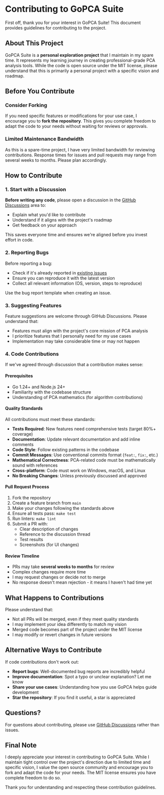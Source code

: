 # Contributing to GoPCA Suite

First off, thank you for your interest in GoPCA Suite! This document provides guidelines for contributing to the project.

## About This Project

GoPCA Suite is a **personal exploration project** that I maintain in my spare time. It represents my learning journey in creating professional-grade PCA analysis tools. While the code is open source under the MIT license, please understand that this is primarily a personal project with a specific vision and roadmap.

## Before You Contribute

### Consider Forking

If you need specific features or modifications for your use case, I encourage you to **fork the repository**. This gives you complete freedom to adapt the code to your needs without waiting for reviews or approvals.

### Limited Maintenance Bandwidth

As this is a spare-time project, I have very limited bandwidth for reviewing contributions. Response times for issues and pull requests may range from several weeks to months. Please plan accordingly.

## How to Contribute

### 1. Start with a Discussion

**Before writing any code**, please open a discussion in the [GitHub Discussions](https://github.com/bitjungle/gopca/discussions) area to:
- Explain what you'd like to contribute
- Understand if it aligns with the project's roadmap
- Get feedback on your approach

This saves everyone time and ensures we're aligned before you invest effort in code.

### 2. Reporting Bugs

Before reporting a bug:
- Check if it's already reported in [existing issues](https://github.com/bitjungle/gopca/issues)
- Ensure you can reproduce it with the latest version
- Collect all relevant information (OS, version, steps to reproduce)

Use the bug report template when creating an issue.

### 3. Suggesting Features

Feature suggestions are welcome through GitHub Discussions. Please understand that:
- Features must align with the project's core mission of PCA analysis
- I prioritize features that I personally need for my use cases
- Implementation may take considerable time or may not happen

### 4. Code Contributions

If we've agreed through discussion that a contribution makes sense:

#### Prerequisites
- Go 1.24+ and Node.js 24+
- Familiarity with the codebase structure
- Understanding of PCA mathematics (for algorithm contributions)

#### Quality Standards
All contributions must meet these standards:
- **Tests Required**: New features need comprehensive tests (target 80%+ coverage)
- **Documentation**: Update relevant documentation and add inline comments
- **Code Style**: Follow existing patterns in the codebase
- **Commit Messages**: Use conventional commits format (`feat:`, `fix:`, etc.)
- **Mathematical Correctness**: PCA-related code must be mathematically sound with references
- **Cross-platform**: Code must work on Windows, macOS, and Linux
- **No Breaking Changes**: Unless previously discussed and approved

#### Pull Request Process
1. Fork the repository
2. Create a feature branch from `main`
3. Make your changes following the standards above
4. Ensure all tests pass: `make test`
5. Run linters: `make lint`
6. Submit a PR with:
   - Clear description of changes
   - Reference to the discussion thread
   - Test results
   - Screenshots (for UI changes)

#### Review Timeline
- PRs may take **several weeks to months** for review
- Complex changes require more time
- I may request changes or decide not to merge
- No response doesn't mean rejection - it means I haven't had time yet

## What Happens to Contributions

Please understand that:
- Not all PRs will be merged, even if they meet quality standards
- I may implement your idea differently to match my vision
- Merged code becomes part of the project under the MIT license
- I may modify or revert changes in future versions

## Alternative Ways to Contribute

If code contributions don't work out:
- **Report bugs**: Well-documented bug reports are incredibly helpful
- **Improve documentation**: Spot a typo or unclear explanation? Let me know
- **Share your use cases**: Understanding how you use GoPCA helps guide development
- **Star the repository**: If you find it useful, a star is appreciated

## Questions?

For questions about contributing, please use [GitHub Discussions](https://github.com/bitjungle/gopca/discussions) rather than issues.

## Final Note

I deeply appreciate your interest in contributing to GoPCA Suite. While I maintain tight control over the project's direction due to limited time and specific vision, I value the open source community and encourage you to fork and adapt the code for your needs. The MIT license ensures you have complete freedom to do so.

Thank you for understanding and respecting these contribution guidelines.